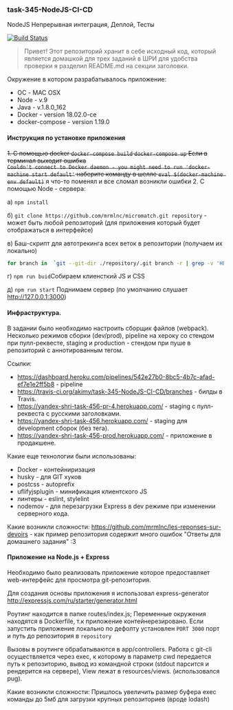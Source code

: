 ### task-345-NodeJS-CI-CD
NodeJS Непрерывная интеграция, Деплой, Тесты

[![Build Status](https://travis-ci.org/akimy/task-345-NodeJS-CI-CD.svg?branch=master)](https://travis-ci.org/akimy/task-345-NodeJS-CI-CD)

> Привет! Этот репозиторий хранит в себе исходный код, который является домашкой для трех заданий в ШРИ
для удобства проверки я разделил README.md на секции заголовки.

Окружение в котором разрабатывалось приложение:
* ОС - MAC OSX
* Node - v.9
* Java - v.1.8.0_162
* Docker - version 18.02.0-ce
* docker-compose - version 1.19.0
#### Инструкция по установке приложения

~~1. С помощью docker
```docker-compose build```
```docker-compose up```
Если в терминал выходит ошибка  
```Couldn't connect to Docker daemon - you might need to run 'docker-machine start default'``` наберите команду в шелле ```eval $(docker-machine env default)```~~ я что-то поменял и все сломал возникли ошибки
2. С помощью Node - сервера:
  
а)
```npm install```  

б) ```git clone https://github.com/mrmlnc/micromatch.git repository``` - может быть любой репозиторий (для приложения который будет отображаться в интерфейсе)
  

в)
Баш-скрипт для автотрекинга всех веток в репозитории (получаем их локально)
```bash
for branch in  `git --git-dir ./repository/.git branch -r | grep -v 'HEAD\|master'`; do git --git-dir ./repository/.git branch --track ${branch##*/} $branch; done
```    

г) ```npm run buid```Собираем клиенсткий JS и CSS  

д)
```npm run start``` Поднимаем сервер (по умолчанию слушает http://127.0.0.1:3000)

#### Инфраструктура.
В задании было необходимо настроить сборщик файлов (webpack). Несколько режимов сборки (dev/prod), pipeline на хероку со стендом при пулл-реквесте, staging и production - стендом при пуше в репозиторий с аннотированным тегом.

Ссылки:
* https://dashboard.heroku.com/pipelines/542e27b0-8bc5-4b7c-afad-ef7e1e2ff5b8 - pipeline
* https://travis-ci.org/akimy/task-345-NodeJS-CI-CD/branches - билды в Travis.
* https://yandex-shri-task-456-pr-4.herokuapp.com/ - staging с пулл-реквеста с русскими заголовками.
* https://yandex-shri-task-456.herokuapp.com/ - staging для development сборок (без тега).
* https://yandex-shri-task-456-prod.herokuapp.com/ - приложение в продакшене.

Какие еще технологии были использованы:
* Docker - контейниризация
* husky - для GIT хуков 
* postcss - autoprefix
* uflifyjsplugin - минификация клиентского JS
* линтеры - eslint, stylelint
* nodemov - для перезагрузки Express в dev режиме при изменении серверного кода.

Какие возникли сложности:
https://github.com/mrmlnc/les-reponses-sur-devoirs - как пример репозитория содержит много ошибок
"Ответы для домашнего задания" :3

####  Приложение на Node.js + Express
Необходимо было реализовать приложение которое предоставляет web-интерфейс для просмотра git-репозитория.

Для создания основы приложения я использовал express-generator http://expressjs.com/ru/starter/generator.html

Роутинг находится в папке routes/index.js;
Переменные окружения находятся в Dockerfile, т.к приложение контейнерезировано. Если запустить приложение локально по дефолту установлен `PORT 3000` порт и путь до репозитория в `repository`

Вызовы в роутинге обрабатываются в app/controllers.
Работа с git-cli осуществляется через exec, к которому в параметр cwd передается путь к репозиторию, вывод из командной строки (stdout парсится и рендерится на сервере), View лежат в resources/views. (использовался pug).  

Какие возникли сложности:
Пришлось увеличить размер буфера exec команды до 5мб для загрузки крупных репозиториев (вроде lodash)

